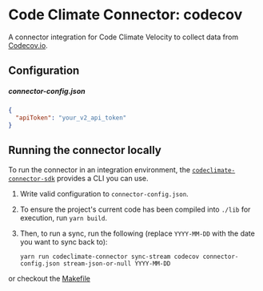 # Code Climate Connector: codecov

A connector integration for Code Climate Velocity to collect data from
[Codecov.io](https://codevoc.io).

## Configuration

##### **connector-config.json**
```json
{
  "apiToken": "your_v2_api_token"
}
```

## Running the connector locally

To run the connector in an integration environment, the
[`codeclimate-connector-sdk`][sdk] provides a CLI you can use.

1. Write valid configuration to `connector-config.json`.
2. To ensure the project's current code has been compiled into `./lib` for
   execution, run `yarn build`.
3. Then, to run a sync, run the following (replace `YYYY-MM-DD` with the date
   you want to sync back to):

    ```
    yarn run codeclimate-connector sync-stream codecov connector-config.json stream-json-or-null YYYY-MM-DD
    ```

or checkout the [Makefile](Makefile)

[sdk]: https://github.com/codeclimate/codeclimate-connector-sdk

